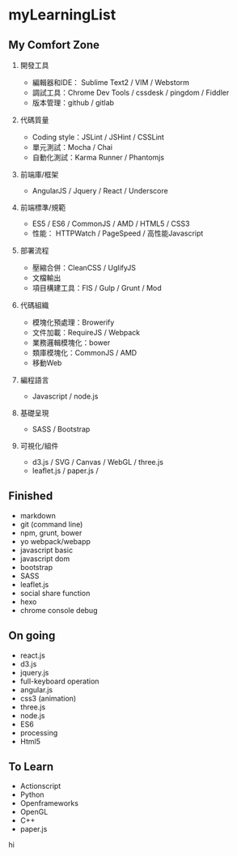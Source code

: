 # myLearningList


## My Comfort Zone

1.  開發工具 
    * 編輯器和IDE： Sublime Text2 / VIM / Webstorm
    * 調試工具：Chrome Dev Tools / cssdesk / pingdom / Fiddler
    * 版本管理：github / gitlab

2. 代碼質量
    * Coding style：JSLint / JSHint / CSSLint
    * 單元測試：Mocha / Chai
    * 自動化測試：Karma Runner / Phantomjs

3. 前端庫/框架 
    * AngularJS / Jquery / React / Underscore

4. 前端標準/規範 
    * ES5 / ES6 / CommonJS / AMD / HTML5 / CSS3
    * 性能： HTTPWatch / PageSpeed / 高性能Javascript

5. 部署流程
    * 壓縮合併：CleanCSS / UglifyJS
    * 文檔輸出
    * 項目構建工具：FIS / Gulp / Grunt / Mod
          
6. 代碼組織
    * 模塊化預處理：Browerify
    * 文件加載：RequireJS / Webpack
    * 業務邏輯模塊化：bower
    * 類庫模塊化：CommonJS / AMD
    * 移動Web

7. 編程語言
    * Javascript / node.js

8. 基礎呈現
    * SASS / Bootstrap

9. 可視化/組件
    * d3.js / SVG / Canvas / WebGL / three.js
    * leaflet.js / paper.js / 



## Finished
* markdown
* git (command line)
* npm, grunt, bower
* yo webpack/webapp
* javascript basic
* javascript dom
* bootstrap
* SASS
* leaflet.js
* social share function
* hexo
* chrome console debug

## On going
* react.js
* d3.js
* jquery.js
* full-keyboard operation
* angular.js
* css3 (animation)
* three.js
* node.js
* ES6
* processing
* Html5

## To Learn
* Actionscript
* Python
* Openframeworks
* OpenGL
* C++
* paper.js


hi
